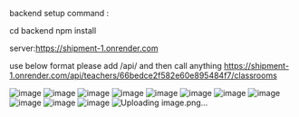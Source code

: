 backend setup command :

cd backend
npm install

server:https://shipment-1.onrender.com

use below format please add /api/ and then call anything
https://shipment-1.onrender.com/api/teachers/66bedce2f582e60e895484f7/classrooms

![image](https://github.com/user-attachments/assets/29eb1b2c-58e7-49cf-822c-8c390e03c5ac)
![image](https://github.com/user-attachments/assets/96c51f01-b54d-4a5d-8c3a-8396c2c91429)
![image](https://github.com/user-attachments/assets/0ce6a304-7155-4dea-8d2b-174a4b8d8d33)
![image](https://github.com/user-attachments/assets/f38c4c61-7f38-4c11-92a2-ed13b791b7ce)
![image](https://github.com/user-attachments/assets/c65b9326-89d3-48ed-9299-7b215518ed24)
![image](https://github.com/user-attachments/assets/1b024930-840f-495e-9a3f-29ca813b0f28)
![image](https://github.com/user-attachments/assets/81734d50-4304-4093-b279-9f4ee40a748b)
![image](https://github.com/user-attachments/assets/03b6aa83-dba9-4e5b-a568-b9bdef53cf92)
![image](https://github.com/user-attachments/assets/d31c7bff-9e61-4a01-9a86-4aef1a39e646)
![image](https://github.com/user-attachments/assets/dc8a4ae3-ed18-474a-9f4d-e9e0ce917b92)
![image](https://github.com/user-attachments/assets/a5eef111-a80c-44af-8780-0b0428ccbcf6)
![Uploading image.png…]()










